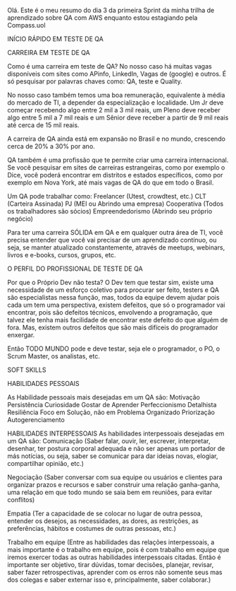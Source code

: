 Olá. Este é o meu resumo do dia 3 da primeira Sprint da minha trilha de aprendizado sobre QA com AWS enquanto estou estagiando pela Compass.uol



INÍCIO RÁPIDO EM TESTE DE QA


CARREIRA EM TESTE DE QA

Como é uma carreira em teste de QA?
No nosso caso há muitas vagas  disponíveis com sites como APinfo, LinkedIn, Vagas de (google) e outros. É só pesquisar por palavras chaves como: QA, teste e Quality.

No nosso caso também temos uma boa remuneração, equivalente à média do mercado de TI, a depender da especialização e localidade.
Um Jr deve começar recebendo algo entre 2 mil a 3 mil reais, um Pleno deve receber algo entre 5 mil a 7 mil reais e um Sênior deve receber a partir de 9 mil reais até cerca de 15 mil reais.

A carreira de QA ainda está em expansão no Brasil e no mundo, crescendo cerca de 20% a 30% por ano.

QA também é uma profissão que te permite criar uma carreira internacional. Se você pesquisar em sites de carreiras estrangeiras, como por exemplo o Dice, você poderá encontrar em distritos e estados específicos, como por exemplo em Nova York, até mais vagas de QA do que em todo o Brasil.

Um QA pode trabalhar como:
Freelancer (Utest, crowdtest, etc.)
CLT (Carteira Assinada)
PJ (MEI ou Abrindo uma empresa)
Cooperativa (Todos os trabalhadores são sócios)
Empreendedorismo (Abrindo seu próprio negócio)

Para ter uma carreira SÓLIDA em QA e em qualquer outra área de TI, você precisa entender que você vai precisar de um aprendizado contínuo, ou seja, se manter atualizado constantemente, através de meetups, webinars, livros e e-books, cursos, grupos,  etc.



O PERFIL DO PROFISSIONAL DE TESTE DE QA

Por que o Próprio Dev não testa?
O Dev tem que testar sim, existe uma necessidade de um esforço coletivo para procurar ser feito, testers e QA são especialistas nessa função, mas, todos da equipe devem ajudar pois cada um tem uma perspectiva, existem defeitos, que só o programador vai encontrar, pois são defeitos técnicos, envolvendo a programação, que  talvez ele tenha mais facilidade de encontrar este defeito do que alguém de fora. Mas, existem outros defeitos que são mais difíceis do programador enxergar. 

Então TODO MUNDO pode e deve testar, seja ele o programador, o PO, o Scrum Master, os analistas, etc.



SOFT SKILLS 

HABILIDADES PESSOAIS

As Habilidade pessoais mais desejadas em um QA são:
Motivação
Persistência
Curiosidade
Gostar de Aprender
Perfeccionismo
Detalhista
Resiliência
Foco em Solução, não em Problema
Organizado
Priorização
Autogerenciamento

HABILIDADES INTERPESSOAIS
As habilidades interpessoais desejadas em um QA são:
Comunicação (Saber falar, ouvir, ler, escrever, interpretar, desenhar, ter postura corporal adequada e não ser apenas um portador de más notícias, ou seja, saber se comunicar para dar ideias novas, elogiar, compartilhar opinião, etc.)
 
Negociação (Saber conversar com sua equipe ou usuários e clientes para organizar prazos e recursos e saber construir uma relação ganha-ganha, uma relação em que todo mundo se saia bem em reuniões, para evitar conflitos)

Empatia (Ter a capacidade de se colocar no lugar de outra pessoa, entender os desejos, as necessidades, as dores, as restrições, as preferências, hábitos e costumes de outras pessoas, etc.)

Trabalho em equipe (Entre as habilidades das relações interpessoais, a mais importante é o trabalho em equipe, pois é com trabalho em equipe que iremos exercer todas as outras habilidades interpessoais citadas. Então é importante ser objetivo, tirar dúvidas, tomar decisões, planejar, revisar, saber fazer retrospectivas, aprender com os erros não somente seus mas dos colegas e saber externar isso e, principalmente, saber colaborar.)